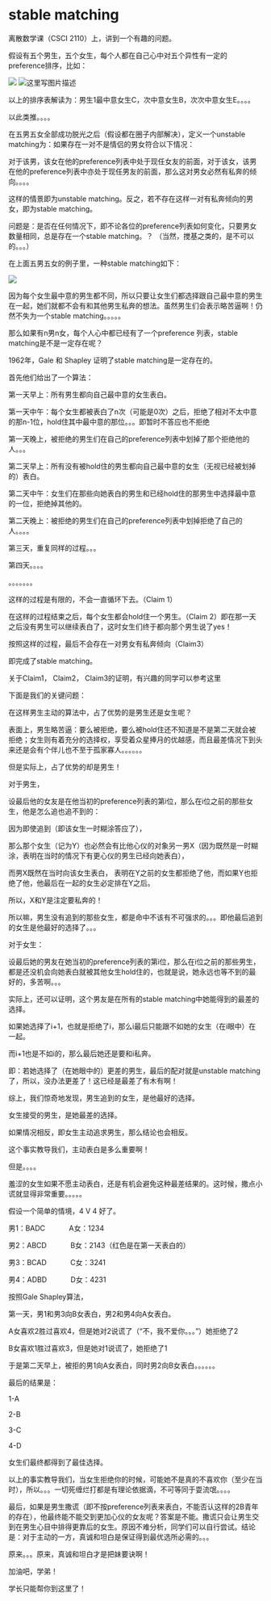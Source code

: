 
<h1 align:center>stable matching</h1>
离散数学课（CSCI 2110）上，讲到一个有趣的问题。

假设有五个男生，五个女生，每个人都在自己心中对五个异性有一定的preference排序，比如：

![](https://github.com/hanweicone/test1/blob/master/img/0lzb1.jpg)
![这里写图片描述](https://img-blog.csdn.net/20160420141138723) 

以上的排序表解读为：男生1最中意女生C，次中意女生B，次次中意女生E。。。。

 以此类推。。。。

在五男五女全部成功脱光之后（假设都在圈子内部解决），定义一个unstable matching为：如果存在一对不是情侣的男女符合以下情况：

对于该男，该女在他的preference列表中处于现任女友的前面，对于该女，该男在他的preference列表中亦处于现任男友的前面，那么这对男女必然有私奔的倾向。。。。

这样的情景即为unstable matching。反之，若不存在这样一对有私奔倾向的男女，即为stable matching。

问题是：是否在任何情况下，即不论各位的preference列表如何变化，只要男女数量相同，总是存在一个stable matching。？ （当然，搅基之类的，是不可以的。。。）

在上面五男五女的例子里，一种stable matching如下：

![](https://upic.me/i/3n/ruiy2.jpg)



因为每个女生最中意的男生都不同，所以只要让女生们都选择跟自己最中意的男生在一起，她们就都不会有和其他男生私奔的想法。虽然男生们会表示略苦逼啊！仍然不失为一个stable matching。。。。。

那么如果有n男n女，每个人心中都已经有了一个preference 列表，stable matching是不是一定存在呢？

1962年，Gale 和 Shapley 证明了stable matching是一定存在的。

首先他们给出了一个算法：

第一天早上：所有男生都向自己最中意的女生表白。

第一天中午：每个女生都被表白了n次（可能是0次）之后，拒绝了相对不太中意的那n-1位，hold住其中最中意的那位。。。即暂时不答应也不拒绝

第一天晚上，被拒绝的男生们在自己的preference列表中划掉了那个拒绝他的人。。。

第二天早上：所有没有被hold住的男生都向自己最中意的女生（无视已经被划掉的）表白。

第二天中午：女生们在那些向她表白的男生和已经hold住的那男生中选择最中意的一位，拒绝掉其他的。

第二天晚上：被拒绝的男生们在自己的preference列表中划掉拒绝了自己的人。。。。

第三天，重复同样的过程。。。

第四天。。。。

。。。。。。。

这样的过程是有限的，不会一直循环下去。（Claim 1）

在这样的过程结束之后，每个女生都会hold住一个男生。（Claim 2）即在那一天之后没有男生可以继续表白了，这时女生们终于都向那个男生说了yes！

按照这样的过程，最后不会存在一对男女有私奔倾向（Claim3）

即完成了stable matching。

关于Claim1， Claim2， Claim3的证明，有兴趣的同学可以参考这里

下面是我们的关键问题：

在这样男生主动的算法中，占了优势的是男生还是女生呢？

表面上，男生略苦逼：要么被拒绝，要么被hold住还不知道是不是第二天就会被拒绝；女生则有着充分的选择权，享受着众星捧月的优越感，而且最差情况下到头来还是会有个伴儿也不至于孤家寡人。。。。。。

但是实际上，占了优势的却是男生！

对于男生，

设最后他的女友是在他当初的preference列表的第i位，那么在i位之前的那些女生，他是怎么追也追不到的：

因为即使追到（即该女生一时糊涂答应了），

那么那个女生（记为Y）也必然会有比他心仪的对象另一男X（因为既然是一时糊涂，表明在当时的情况下有更心仪的男生已经向她表白），

而男X既然在当时向该女生表白，&nbsp;表明在Y之前的女生都拒绝了他，而如果Y也拒绝了他，他最后在一起的女生必定排在Y之后。

所以，X和Y是注定要私奔的！

所以嘛，男生没有追到的那些女生，都是命中不该有不可强求的。。。即他最后追到的女生是他最好的选择了。。。

对于女生：

设最后她的男友在她当初的preference列表的第i位，那么在i位之前的那些男生，都是还没机会向她表白就被其他女生hold住的，也就是说，她永远也等不到的最好的，多苦啊。。。

实际上，还可以证明，这个男友是在所有的stable matching中她能得到的最差的选择。

如果她选择了i+1，也就是拒绝了i，那么i最后只能跟不如她的女生（在i眼中）在一起。

而i+1也是不如i的，那么最后她还是要和i私奔。

即：若她选择了（在她眼中的）更差的男生，最后的配对就是unstable matching了，所以，没办法更差了！这已经是最差了有木有啊！

综上，我们惊奇地发现，男生追到的女生，是他最好的选择。

女生接受的男生，是她最差的选择。

如果情况相反，即女生主动追求男生，那么结论也会相反。

这个事实教导我们，主动表白是多么重要啊！

但是。。。。

羞涩的女生如果不愿主动表白，还是有机会避免这种最差结果的。这时候，撒点小谎就显得非常重要。。。。。

假设一个简单的情境，4 V 4 好了。

男1：BADC&nbsp; &nbsp; &nbsp; &nbsp; &nbsp; &nbsp; A女：1234

男2：ABCD&nbsp; &nbsp; &nbsp; &nbsp; &nbsp; &nbsp; B女：2143（红色是在第一天表白的）

男3：BCAD&nbsp; &nbsp; &nbsp; &nbsp; &nbsp; &nbsp; C女：3241

男4：ADBD&nbsp; &nbsp; &nbsp; &nbsp; &nbsp; &nbsp; D女：4231

按照Gale Shapley算法，&nbsp;

第一天，男1和男3向B女表白，男2和男4向A女表白。

A女喜欢2胜过喜欢4，但是她对2说谎了（“不，我不爱你。。。”）她拒绝了2

B女喜欢1胜过喜欢3，但是她对1说谎了，她拒绝了1

于是第二天早上，被拒的男1向A女表白，同时男2向B女表白。。。。。。

最后的结果是：

1-A

2-B

3-C

4-D

女生们最终都得到了最佳选择。

以上的事实教导我们，当女生拒绝你的时候，可能她不是真的不喜欢你（至少在当时），所以。。。一切死缠烂打都是有理论依据滴，不可等同于耍流氓。。。。

最后，如果是男生撒谎（即不按preference列表来表白，不能否认这样的2B青年的存在），他最终能不能交到更加心仪的女友呢？答案是不能。撒谎只会让男生交到在男生心目中排得更靠后的女生。原因不难分析，同学们可以自行尝试。结论是：对于主动的一方，真诚和坦白是保证得到最优选所必需的。。。

原来。。。原来，真诚和坦白才是把妹要诀啊！

加油吧，学弟！

学长只能帮你到这里了！

          
